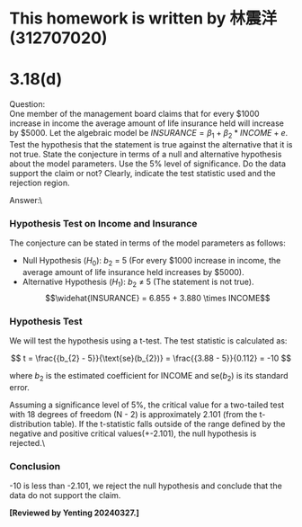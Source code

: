 # This homework is written by 林震洋 (312707020)
# 3.18(d)

Question:\
One member of the management board claims that for every \$1000 increase in income the average amount of life insurance
held will increase by \$5000. Let the algebraic model be $INSURANCE = \beta_1 + \beta_2*INCOME + e$. Test the hypothesis
that the statement is true against the alternative that it is not true. State the conjecture in terms of a null and
alternative hypothesis about the model parameters. Use the 5% level of significance. Do the data support the claim or
not? Clearly, indicate the test statistic used and the rejection region.

Answer:\
### Hypothesis Test on Income and Insurance

The conjecture can be stated in terms of the model parameters as follows:

-   Null Hypothesis ($H_0$): ${b_{2}}$ = 5 (For every \$1000 increase in income, the average amount of life insurance
    held increases by \$5000).
-   Alternative Hypothesis ($H_1$): ${b_{2}}$ ≠ 5 (The statement is not true).
$$\widehat{INSURANCE} = 6.855 + 3.880 \times INCOME$$
### Hypothesis Test

We will test the hypothesis using a t-test. The test statistic is calculated as:

$$
 t = \frac{{b_{2} - 5}}{\text{se}(b_{2})} = \frac{{3.88 - 5}}{0.112} = -10
$$

where ${b_{2}}$ is the estimated coefficient for INCOME and $\text{se}({b_2})$ is its standard error.

Assuming a significance level of 5%, the critical value for a two-tailed test with 18 degrees of freedom (N - 2) is
approximately 2.101 (from the t-distribution table).
If the t-statistic falls outside of the range defined by the
negative and positive critical values(+-2.101), the null hypothesis is rejected.\

### Conclusion

-10 is less than -2.101, we reject the null hypothesis and conclude that the data do not support the claim.



**[Reviewed by Yenting 20240327.]** 
